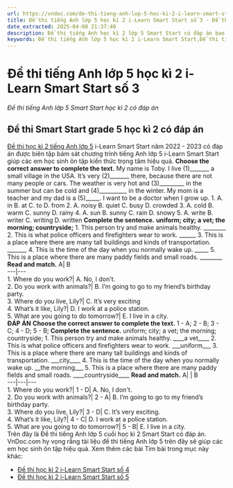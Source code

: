 ```yaml
---
url: https://vndoc.com/de-thi-tieng-anh-lop-5-hoc-ki-2-i-learn-smart-start-so-3-294549
title: Đề thi tiếng Anh lớp 5 học kì 2 i-Learn Smart Start số 3 - Đề thi tiếng Anh lớp 5 Smart Start học kì 2 có đáp án - VnDoc.com
date_extracted: 2025-04-08 21:37:40
description: Đề thi tiếng Anh học kì 2 lớp 5 Smart Start có đáp án bao gồm nhiều dạng bài tập tiếng Anh lớp 5 khác nhau giúp các em ôn tập kiến thức trọng tâm hiệu quả.
keywords: Đề thi tiếng Anh lớp 5 học kì 2 i-Learn Smart Start,Đề thi tiếng Anh lớp 5 Smart Start học kì 2,đề thi smart start grade 5 học kì 2,Đề thi học kì 2 Smart Start grade 5,đề thi tiếng anh lớp 5 học kì 2,đề thi tiếng anh lớp 5 cuối học kì 2,đề tiếng anh lớp 5 kì 2,đề thi tiếng anh học kì 2 lớp 5,đề thi tiếng anh cuối kì 2 lớp 5,đề thi học kì 2 lớp 5 môn tiếng anh,đề thi học kì 2 tiếng anh lớp 5,đề kiểm tra tiếng anh lớp 5 học kì 2,đề thi tiếng anh lớp 5 cuối kì 2,đề thi tiếng anh lớp 5
---
```


# Đề thi tiếng Anh lớp 5 học kì 2 i-Learn Smart Start số 3
 _Đề thi tiếng Anh lớp 5 Smart Start học kì 2 có đáp án_
## Đề thi Smart Start grade 5 học kì 2 có đáp án
[Đề thi học kì 2 tiếng Anh lớp 5](<https://vndoc.com/de-thi-hoc-ki-2-lop-5-mon-tieng-anh>) i-Learn Smart Start năm 2022 - 2023 có đáp án được biên tập bám sát chương trình tiếng Anh lớp 5 i-Learn Smart Start giúp các em học sinh ôn tập kiến thức trọng tâm hiệu quả.
**Choose the correct answer to complete the text.**
My name is Toby. I live \(1\)\_\_\_\_\_\_\_ a small village in the USA. It’s very \(2\)\_\_\_\_\_\_\_ there, because there are not many people or cars. The weather is very hot and \(3\)\_\_\_\_\_\_\_\_\_ in the summer but can be cold and \(4\)\_\_\_\_\_\_\_\_\_\_ in the winter. My mom is a teacher and my dad is a \(5\)\_\_\_\_\_. I want to be a doctor when I grow up.
1\. A. in B. at C. to D. from
2\. A. noisy B. quiet C. busy D. crowded
3\. A. cold B. warm C. sunny D. rainy
4\. A. sun B. sunny C. rain D. snowy
5\. A. write B. writer C. writing D. written
**Complete the sentence.**
**uniform; city; a vet; the morning; countryside;**
1\. This person try and make animals healthy. \_\_\_\_\_\_\_\_
2\. This is what police officers and firefighters wear to work. \_\_\_\_\_\_
3\. This is a place where there are many tall buildings and kinds of transportation. \_\_\_\_\_\_\_
4\. This is the time of the day when you normally wake up. \_\_\_\_\_
5\. This is a place where there are many paddy fields and small roads. \_\_\_\_\_\_\_\_
**Read and match.**
A| B  
---|---  
1\. Where do you work?| A. No, I don't.  
2\. Do you work with animals?| B. I’m going to go to my friend’s birthday party.  
3\. Where do you live, Lily?| C. It’s very exciting  
4\. What’s it like, Lily?| D. I work at a police station.  
5\. What are you going to do tomorrow?| E. I live in a city.  
**ĐÁP ÁN**
**Choose the correct answer to complete the text.**
1 - A; 2 - B; 3 - C; 4 - D; 5 - B;
**Complete the sentence.**
uniform; city; a vet; the morning; countryside;
1\. This person try and make animals healthy. \_\_\_\_a vet\_\_\_\_
2\. This is what police officers and firefighters wear to work. \_\_\_uniform\_\_\_
3\. This is a place where there are many tall buildings and kinds of transportation. \_\_\_city\_\_\_\_
4\. This is the time of the day when you normally wake up. \_\_the morning\_\_\_
5\. This is a place where there are many paddy fields and small roads. \_\_\_\_countryside\_\_\_\_
**Read and match.**
A| | B  
---|---|---  
1\. Where do you work?| 1 - D| A. No, I don't.  
2\. Do you work with animals?| 2 - A| B. I’m going to go to my friend’s birthday party.  
3\. Where do you live, Lily?| 3 - D| C. It’s very exciting.  
4\. What’s it like, Lily?| 4 - C| D. I work at a police station.  
5\. What are you going to do tomorrow?| 5 - B| E. I live in a city.  
Trên đây là Đề thi tiếng Anh lớp 5 cuối học kì 2 Smart Start có đáp án. VnDoc.com hy vọng rằng tài liệu đề thi tiếng Anh lớp 5 trên đây sẽ giúp các em học sinh ôn tập hiệu quả.
Xem thêm các bài Tìm bài trong mục này khác:
  * [Đề thi học kì 2 i-Learn Smart Start số 4](</de-thi-tieng-anh-lop-5-hoc-ki-2-i-learn-smart-start-so-4-295744>)
  * [Đề thi học kì 2 i-Learn Smart Start số 5](</de-thi-tieng-anh-lop-5-hoc-ki-2-i-learn-smart-start-so-5-295990>)

